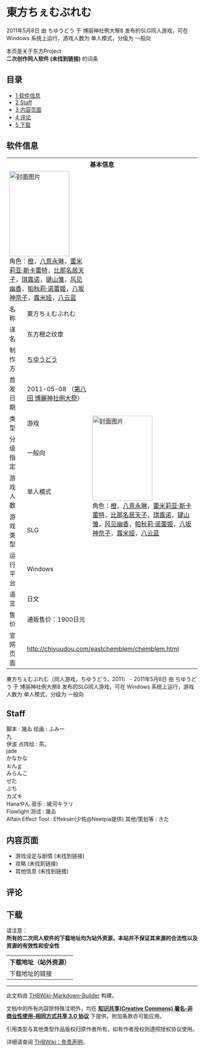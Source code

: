# 東方ちぇむぶれむ

<!-- source html: G:\repos\THBWiki-Markdown-Builder\THBWikiMarkdown\Temp\main\4\44\ns0%3A%E6%9D%B1%E6%96%B9%E3%81%A1%E3%81%87%E3%82%80%E3%81%B6%E3%82%8C%E3%82%80.html -->

2011年5月8日 由 ちゆうどう 于 博丽神社例大祭8 发布的SLG同人游戏，可在 Windows 系统上运行，游戏人数为 单人模式，分级为 一般向

本页是关于东方Project  
 **二次创作同人软件 (未找到链接)** 的词条

## 目录

- [1 软件信息](#软件信息)
- [2 Staff](#Staff)
- [3 内容页面](#内容页面)
- [4 评论](#评论)
- [5 下载](#下载)





## 软件信息

<table><tbody><tr><th colspan="3">基本信息</th></tr><tr><td class="cover-artwork-mobile" colspan="2"><a href="./文件-東方ちぇむぶれむ封面.jpg.md" class="image" title="封面图片"><img alt="封面图片" src="https://upload.thwiki.cc/thumb/2/24/%E6%9D%B1%E6%96%B9%E3%81%A1%E3%81%87%E3%82%80%E3%81%B6%E3%82%8C%E3%82%80%E5%B0%81%E9%9D%A2.jpg/158px-%E6%9D%B1%E6%96%B9%E3%81%A1%E3%81%87%E3%82%80%E3%81%B6%E3%82%8C%E3%82%80%E5%B0%81%E9%9D%A2.jpg" decoding="async" loading="lazy" width="158" height="224" srcset="https://upload.thwiki.cc/thumb/2/24/%E6%9D%B1%E6%96%B9%E3%81%A1%E3%81%87%E3%82%80%E3%81%B6%E3%82%8C%E3%82%80%E5%B0%81%E9%9D%A2.jpg/237px-%E6%9D%B1%E6%96%B9%E3%81%A1%E3%81%87%E3%82%80%E3%81%B6%E3%82%8C%E3%82%80%E5%B0%81%E9%9D%A2.jpg 1.5x, https://upload.thwiki.cc/thumb/2/24/%E6%9D%B1%E6%96%B9%E3%81%A1%E3%81%87%E3%82%80%E3%81%B6%E3%82%8C%E3%82%80%E5%B0%81%E9%9D%A2.jpg/316px-%E6%9D%B1%E6%96%B9%E3%81%A1%E3%81%87%E3%82%80%E3%81%B6%E3%82%8C%E3%82%80%E5%B0%81%E9%9D%A2.jpg 2x" data-file-width="423" data-file-height="600"></a><div class="cover-char">角色：<a href="./橙.md" title="橙">橙</a>，<a href="./八意永琳.md" title="八意永琳">八意永琳</a>，<a href="./蕾米莉亚·斯卡蕾特.md" title="蕾米莉亚·斯卡蕾特">蕾米莉亚·斯卡蕾特</a>，<a href="./比那名居天子.md" title="比那名居天子">比那名居天子</a>，<a href="./琪露诺.md" title="琪露诺">琪露诺</a>，<a href="./键山雏.md" title="键山雏">键山雏</a>，<a href="./风见幽香.md" title="风见幽香">风见幽香</a>，<a href="./帕秋莉·诺蕾姬.md" title="帕秋莉·诺蕾姬">帕秋莉·诺蕾姬</a>，<a href="./八坂神奈子.md" title="八坂神奈子">八坂神奈子</a>，<a href="./露米娅.md" title="露米娅">露米娅</a>，<a href="./八云蓝.md" title="八云蓝">八云蓝</a></div></td>
</tr><tr><td class="label">名称</td><td colspan="2"> 東方ちぇむぶれむ </td></tr><tr><td class="label">译名</td><td colspan="2"> 东方橙之纹章 </td></tr><tr><td class="label">制作方</td><td><a href="./ちゆうどう.md" title="ちゆうどう">ちゆうどう</a></td><td class="cover-artwork" rowspan="8" style="min-width:224px;"><a href="./文件-東方ちぇむぶれむ封面.jpg.md" class="image" title="封面图片"><img alt="封面图片" src="https://upload.thwiki.cc/thumb/2/24/%E6%9D%B1%E6%96%B9%E3%81%A1%E3%81%87%E3%82%80%E3%81%B6%E3%82%8C%E3%82%80%E5%B0%81%E9%9D%A2.jpg/158px-%E6%9D%B1%E6%96%B9%E3%81%A1%E3%81%87%E3%82%80%E3%81%B6%E3%82%8C%E3%82%80%E5%B0%81%E9%9D%A2.jpg" decoding="async" loading="lazy" width="158" height="224" srcset="https://upload.thwiki.cc/thumb/2/24/%E6%9D%B1%E6%96%B9%E3%81%A1%E3%81%87%E3%82%80%E3%81%B6%E3%82%8C%E3%82%80%E5%B0%81%E9%9D%A2.jpg/237px-%E6%9D%B1%E6%96%B9%E3%81%A1%E3%81%87%E3%82%80%E3%81%B6%E3%82%8C%E3%82%80%E5%B0%81%E9%9D%A2.jpg 1.5x, https://upload.thwiki.cc/thumb/2/24/%E6%9D%B1%E6%96%B9%E3%81%A1%E3%81%87%E3%82%80%E3%81%B6%E3%82%8C%E3%82%80%E5%B0%81%E9%9D%A2.jpg/316px-%E6%9D%B1%E6%96%B9%E3%81%A1%E3%81%87%E3%82%80%E3%81%B6%E3%82%8C%E3%82%80%E5%B0%81%E9%9D%A2.jpg 2x" data-file-width="423" data-file-height="600"></a><div class="cover-char">角色：<a href="./橙.md" title="橙">橙</a>，<a href="./八意永琳.md" title="八意永琳">八意永琳</a>，<a href="./蕾米莉亚·斯卡蕾特.md" title="蕾米莉亚·斯卡蕾特">蕾米莉亚·斯卡蕾特</a>，<a href="./比那名居天子.md" title="比那名居天子">比那名居天子</a>，<a href="./琪露诺.md" title="琪露诺">琪露诺</a>，<a href="./键山雏.md" title="键山雏">键山雏</a>，<a href="./风见幽香.md" title="风见幽香">风见幽香</a>，<a href="./帕秋莉·诺蕾姬.md" title="帕秋莉·诺蕾姬">帕秋莉·诺蕾姬</a>，<a href="./八坂神奈子.md" title="八坂神奈子">八坂神奈子</a>，<a href="./露米娅.md" title="露米娅">露米娅</a>，<a href="./八云蓝.md" title="八云蓝">八云蓝</a></div></td>
</tr><tr><td class="label">首发日期</td><td>2011-05-08&#160;（<a href="/展会作品列表?e=%E5%8D%9A%E4%B8%BD%E7%A5%9E%E7%A4%BE%E4%BE%8B%E5%A4%A7%E7%A5%AD%238">第八回 博麗神社例大祭</a>）</td></tr><tr><td class="label">类型</td><td>游戏</td></tr><tr><td class="label">分级指定</td><td>一般向</td></tr><tr><td class="label">游戏人数</td><td>单人模式</td></tr><tr><td class="label">游戏类型</td><td>SLG</td></tr><tr><td class="label">运行平台</td><td>Windows</td></tr><tr><td class="label">语言</td><td>日文</td></tr><tr><td class="label">售价</td><td>通贩售价：1900日元</td></tr>
<tr><td class="label">官网页面</td><td colspan="2"><a rel="nofollow" class="external free" href="http://chiyuudou.com/eastchemblem/chemblem.html">http://chiyuudou.com/eastchemblem/chemblem.html</a></td></tr></tbody></table>

東方ちぇむぶれむ（同人游戏，ちゆうどう，2011） - 2011年5月8日 由 ちゆうどう 于 博丽神社例大祭8 发布的SLG同人游戏，可在 Windows 系统上运行，游戏人数为 单人模式，分级为 一般向

## Staff
脚本
: 幾ゐ
绘画
: ふみー  
九  
伊波
点阵绘
: 茶。  
jade  
かなかな  
ぉんｇ  
みらんこ  
せた  
ぶち  
カズキ  
Hanaやん
音乐
: 綾河キラリ  
Flowlight
测试
: 幾ゐ  
Alfain
Effect Tool
: Effekser(少佐@Neetpia提供)
其他/策划等
: きた


## 内容页面
- 游戏设定与剧情 (未找到链接)
- 攻略 (未找到链接)
- 其他信息 (未找到链接)


## 评论

## 下载
  
请注意：  
 **所有的二次同人软件的下载地址均为站外资源，本站并不保证其来源的合法性以及资源的有效性和安全性** 
  


<table>

<tbody><tr>
<th>下载地址（站外资源）
</th></tr>
<tr>
<td>下载地址的链接
</td></tr></tbody></table>


  
  

  





---

此文档由 [THBWiki-Markdown-Builder](https://github.com/Delsin-Yu/THBWiki-Markdown-Builder) 构建。

文档中的所有内容除特殊注明外，均在 [**知识共享(Creative Commons) 署名-非商业性使用-相同方式共享 3.0 协议**](https://creativecommons.org/licenses/by-sa/3.0/deed.zh-hans) 下提供，附加条款亦可能应用。

引用类型与其他类型作品版权归原作者所有，如有作者授权则遵照授权协议使用。

详细请查阅 [THBWiki：免责声明](https://thbwiki.cc/THBWiki:%E5%85%8D%E8%B4%A3%E5%A3%B0%E6%98%8E)。

